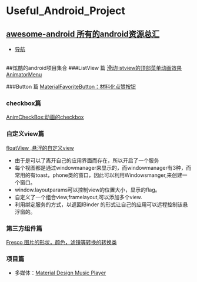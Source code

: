 # Useful_Android_Project

## <a href="http://snowdream.github.io/awesome-android/"> awesome-android 所有的android资源总汇</a> 
- <a href="https://github.com/snowdream/awesome-android">导航</a>
<br/>
##炫酷的android项目集合
###ListView 篇
<a href="https://github.com/xuechinahb/AnimatorMenu">滑动listview的顶部菜单动画效果AnimatorMenu</a>
<br/>

###Button 篇
<a href="https://github.com/IvBaranov/MaterialFavoriteButton"> MaterialFavoriteButton：材料化点赞按钮</a> </be>


### checkbox篇
<a href = "https://github.com/lguipeng/AnimCheckBox">AnimCheckBox:动画的checkbox </a> </br>


### 自定义view篇
<a href ="https://github.com/pengjianbo/FloatViewFinal">floatView ,悬浮的自定义view </a>
- 由于是可以了离开自己的应用界面而存在，所以开启了一个服务
- 每个视图都是通过windowmanager来显示的，而windowmanager有3种，而常用的有toast，phone类的窗口，因此可以利用Windowsmanger,来创建一个窗口。
- window.layoutparams可以控制view的位置大小，显示的flag。
- 自定义了一个组合view,framelayout,可以添加多个view.
- 利用绑定服务的方式，以返回IBinder 的形式让自己的应用可以远程控制该悬浮窗的。


### 第三方组件篇
<a href="https://github.com/wasabeef/fresco-processors">Fresco 图片的形状，颜色，滤镜等转换的转换类</a>




### 项目篇
-  多媒体：<a href = "https://github.com/naman14/Timber">Material Design Music Player</a></br>
